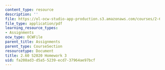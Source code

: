 ```yaml
---
content_type: resource
description: ''
file: https://ol-ocw-studio-app-production.s3.amazonaws.com/courses/2-60j-fundamentals-of-advanced-energy-conversion-spring-2020/fa208ad3d5a55239ecd737964ae97bcf_MIT2_60s20_hw3.pdf
file_type: application/pdf
learning_resource_types:
- Assignments
ocw_type: OCWFile
parent_title: Assignments
parent_type: CourseSection
resourcetype: Document
title: 2.60 S2020 Homework 3
uid: fa208ad3-d5a5-5239-ecd7-37964ae97bcf
---
```

